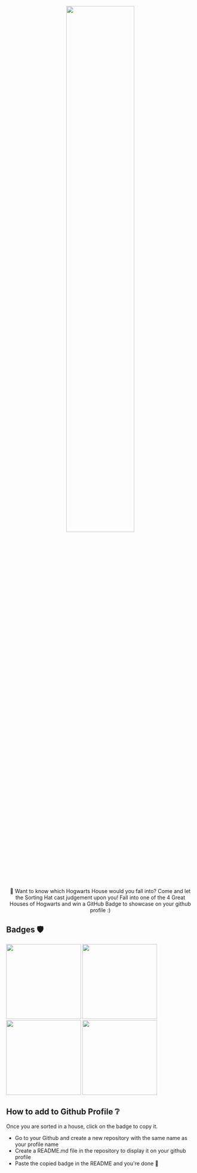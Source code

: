 <p align="center"><a href="https://gh-sorting-hat.netlify.app/" target='_blank'><img src="https://github.com/prafulla-codes/sorting-hat/blob/master/pics/gh_cover.png" width="60%"></a></p>

<p align="center">
🧹 Want to know which Hogwarts House would you fall into?
Come and let the Sorting Hat cast judgement upon you! 
Fall into one of the 4 Great Houses of Hogwarts and win a GitHub Badge to showcase on your github profile :)
</p>

## Badges 🛡️

<img src="https://github.com/prafulla-codes/sorting-hat/blob/master/pics/gryffindor_badge.gif" width="200px"></img>
<img src="https://github.com/prafulla-codes/sorting-hat/blob/master/pics/slytherin_badge.gif" width="200px"></img>
<img src="https://github.com/prafulla-codes/sorting-hat/blob/master/pics/hufflepuff_badge.gif" width="200px"></img>
<img src="https://github.com/prafulla-codes/sorting-hat/blob/master/pics/ravenclaw_badge.gif" width="200px"></img>

## How to add to Github Profile ❔

Once you are sorted in a house, click on the badge to copy it. 

- Go to your Github and create a new repository with the same name as your profile name 
- Create a README.md file in the repository to display it on your github profile
- Paste the copied badge in the README and you're done 🎊
